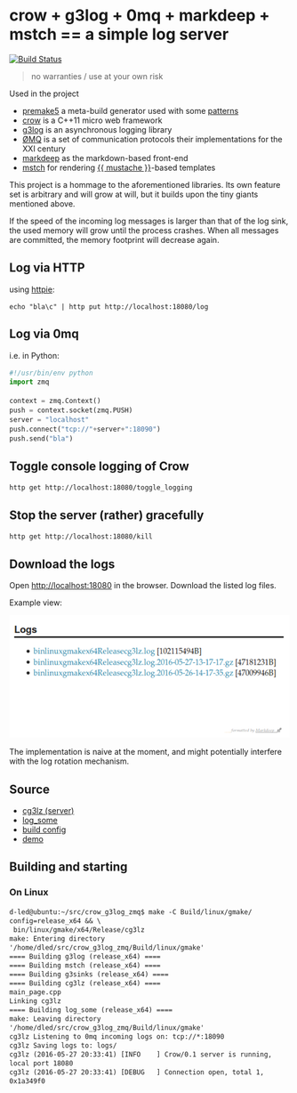 # crow + g3log + 0mq + markdeep + mstch == a simple log server #

[![Build Status](https://travis-ci.org/d-led/crow_g3log_zmq.svg?branch=master)](https://travis-ci.org/d-led/crow_g3log_zmq)

> no warranties / use at your own risk

Used in the project

- [premake5](https://premake.github.io/) a meta-build generator used with some [patterns](https://github.com/d-led/premake-meta-cpp)
- [crow](https://github.com/ipkn/crow) is a C++11 micro web framework
- [g3log](https://github.com/KjellKod/g3log) is an asynchronous logging library
- [ØMQ](http://zero.mq/) is a set of communication protocols their implementations for the XXI century
- [markdeep](https://casual-effects.com/markdeep/) as the markdown-based front-end
- [mstch](https://github.com/no1msd/mstch/) for rendering [{{ mustache }}](https://mustache.github.io/)-based templates

This project is a hommage to the aforementioned libraries. Its own feature set is arbitrary and will grow at will, but it builds upon the tiny giants mentioned above.

If the speed of the incoming log messages is larger than that of the log sink, the used memory will grow until the process crashes. When all messages are committed, the memory footprint will decrease again.

<!-- [![Build Status](https://travis-ci.org/d-led/crow_example.svg)](https://travis-ci.org/d-led/crow_example) -->

## Log via HTTP ##

using [httpie](http://httpie.org):

```
echo "bla\c" | http put http://localhost:18080/log
```

## Log via 0mq ##

i.e. in Python:

```python
#!/usr/bin/env python
import zmq

context = zmq.Context()
push = context.socket(zmq.PUSH)
server = "localhost"
push.connect("tcp://"+server+":18090")
push.send("bla")
```

## Toggle console logging of Crow ##

```
http get http://localhost:18080/toggle_logging
```

## Stop the server (rather) gracefully ##

```
http get http://localhost:18080/kill
```

## Download the logs ##

Open [http://localhost:18080](http://localhost:18080) in the browser. Download the listed log files.

Example view:

![](index.png)

The implementation is naive at the moment, and might potentially interfere with the log rotation mechanism.

## Source ##

- [cg3lz (server)](src/main.cpp)
- [log_some](src/log_some.py)
- [build config](premake5.lua)
- [demo](src/demo.rb)

## Building and starting ##

### On Linux ###

```
d-led@ubuntu:~/src/crow_g3log_zmq$ make -C Build/linux/gmake/ config=release_x64 && \
 bin/linux/gmake/x64/Release/cg3lz
make: Entering directory '/home/dled/src/crow_g3log_zmq/Build/linux/gmake'
==== Building g3log (release_x64) ====
==== Building mstch (release_x64) ====
==== Building g3sinks (release_x64) ====
==== Building cg3lz (release_x64) ====
main_page.cpp
Linking cg3lz
==== Building log_some (release_x64) ====
make: Leaving directory '/home/dled/src/crow_g3log_zmq/Build/linux/gmake'
cg3lz Listening to 0mq incoming logs on: tcp://*:18090
cg3lz Saving logs to: logs/
cg3lz (2016-05-27 20:33:41) [INFO    ] Crow/0.1 server is running, local port 18080
cg3lz (2016-05-27 20:33:41) [DEBUG   ] Connection open, total 1, 0x1a349f0
```

<!--
813008/s, total: 100000
452489/s, total: 200000
117096/s, total: 300000
182149/s, total: 400000
154321/s, total: 500000
132450/s, total: 600000
134953/s, total: 700000
134953/s, total: 800000
253165/s, total: 900000
156006/s, total: 1000000
138313/s, total: 1100000
200000/s, total: 1200000
90497.7/s, total: 1300000
135685/s, total: 1400000
228311/s, total: 1500000
134953/s, total: 1600000
... -->
